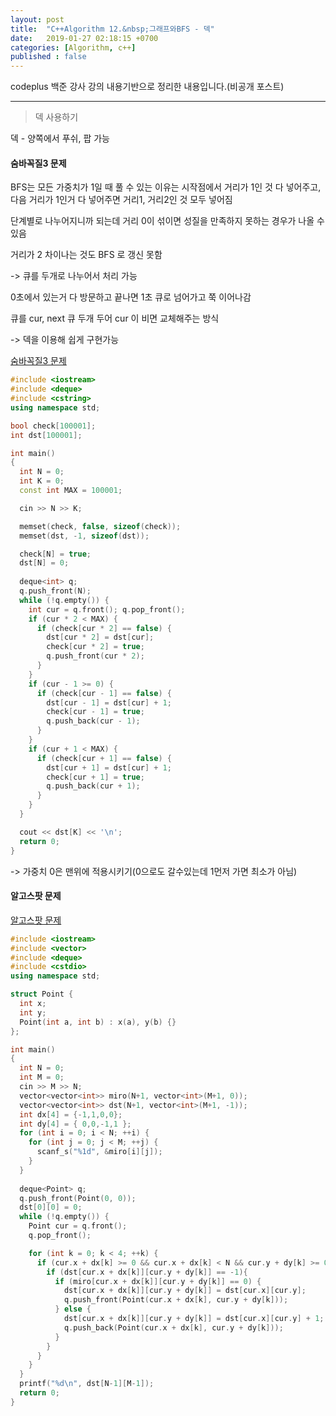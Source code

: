 ```yaml
---
layout: post
title:  "C++Algorithm 12.&nbsp;그래프와BFS - 덱"
date:   2019-01-27 02:18:15 +0700
categories: [Algorithm, c++]
published : false
---
```


codeplus 백준 강사 강의 내용기반으로 정리한 내용입니다.(비공개 포스트)

---

> 덱 사용하기

덱 - 양쪽에서 푸쉬, 팝 가능

#### 숨바꼭질3 문제

BFS는 모든 가중치가 1일 때 풀 수 있는 이유는 시작점에서 거리가 1인 것 다 넣어주고, 다음 거리가 1인거 다 넣어주면 거리1, 거리2인 것 모두 넣어짐

단계별로 나누어지니까 되는데 거리 0이 섞이면 성질을 만족하지 못하는 경우가 나올 수 있음

거리가 2 차이나는 것도 BFS 로 갱신 못함

-> 큐를 두개로 나누어서 처리 가능

0초에서 있는거 다 방문하고 끝나면 1초 큐로 넘어가고 쭉 이어나감

큐를 cur, next 큐 두개 두어 cur 이 비면 교체해주는 방식

-> 덱을 이용해 쉽게 구현가능

[숨바꼭질3 문제](https://www.acmicpc.net/problem/13549)

``` cpp
#include <iostream>
#include <deque>
#include <cstring>
using namespace std;

bool check[100001];
int dst[100001];

int main()
{
  int N = 0;
  int K = 0;
  const int MAX = 100001;

  cin >> N >> K;

  memset(check, false, sizeof(check));
  memset(dst, -1, sizeof(dst));

  check[N] = true;
  dst[N] = 0;
  
  deque<int> q;
  q.push_front(N);
  while (!q.empty()) {
    int cur = q.front(); q.pop_front();
    if (cur * 2 < MAX) {
      if (check[cur * 2] == false) {
        dst[cur * 2] = dst[cur];
        check[cur * 2] = true;
        q.push_front(cur * 2);
      }
    }
    if (cur - 1 >= 0) {
      if (check[cur - 1] == false) {
        dst[cur - 1] = dst[cur] + 1;
        check[cur - 1] = true;
        q.push_back(cur - 1);
      }
    }
    if (cur + 1 < MAX) {
      if (check[cur + 1] == false) {
        dst[cur + 1] = dst[cur] + 1;
        check[cur + 1] = true;
        q.push_back(cur + 1);
      }
    }
  }

  cout << dst[K] << '\n';
  return 0;
}
```

-> 가중치 0은 맨위에 적용시키기(0으로도 갈수있는데 1먼저 가면 최소가 아님)


#### 알고스팟 문제

[알고스팟 문제](https://www.acmicpc.net/problem/1261)

``` cpp
#include <iostream>
#include <vector>
#include <deque>
#include <cstdio>
using namespace std;

struct Point {
  int x;
  int y;
  Point(int a, int b) : x(a), y(b) {}
};

int main()
{
  int N = 0;
  int M = 0;
  cin >> M >> N;
  vector<vector<int>> miro(N+1, vector<int>(M+1, 0));
  vector<vector<int>> dst(N+1, vector<int>(M+1, -1));
  int dx[4] = {-1,1,0,0};
  int dy[4] = { 0,0,-1,1 };
  for (int i = 0; i < N; ++i) {
    for (int j = 0; j < M; ++j) {
      scanf_s("%1d", &miro[i][j]);
    }
  }
  
  deque<Point> q;
  q.push_front(Point(0, 0));
  dst[0][0] = 0;
  while (!q.empty()) {
    Point cur = q.front();
    q.pop_front();

    for (int k = 0; k < 4; ++k) {
      if (cur.x + dx[k] >= 0 && cur.x + dx[k] < N && cur.y + dy[k] >= 0 && cur.y + dy[k] < M) {
        if (dst[cur.x + dx[k]][cur.y + dy[k]] == -1){
          if (miro[cur.x + dx[k]][cur.y + dy[k]] == 0) {
            dst[cur.x + dx[k]][cur.y + dy[k]] = dst[cur.x][cur.y];
            q.push_front(Point(cur.x + dx[k], cur.y + dy[k]));
          } else {
            dst[cur.x + dx[k]][cur.y + dy[k]] = dst[cur.x][cur.y] + 1;
            q.push_back(Point(cur.x + dx[k], cur.y + dy[k]));
          }
        }
      }
    }
  }
  printf("%d\n", dst[N-1][M-1]);
  return 0;
}
```